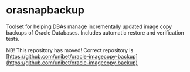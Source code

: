# orasnapbackup

Toolset for helping DBAs manage incrementally updated image copy backups of Oracle Databases. Includes automatic restore and verification tests.

NB! This repository has moved! Correct repository is [https://github.com/unibet/oracle-imagecopy-backup](https://github.com/unibet/oracle-imagecopy-backup)
